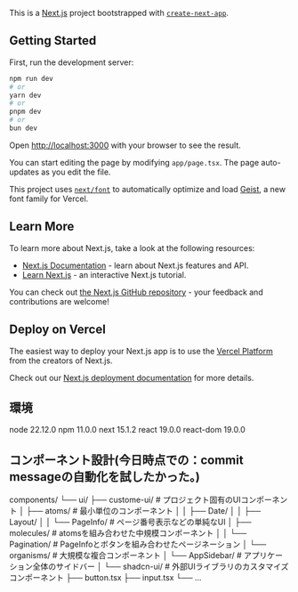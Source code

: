 This is a [Next.js](https://nextjs.org) project bootstrapped with [`create-next-app`](https://nextjs.org/docs/app/api-reference/cli/create-next-app).

## Getting Started

First, run the development server:

```bash
npm run dev
# or
yarn dev
# or
pnpm dev
# or
bun dev
```

Open [http://localhost:3000](http://localhost:3000) with your browser to see the result.

You can start editing the page by modifying `app/page.tsx`. The page auto-updates as you edit the file.

This project uses [`next/font`](https://nextjs.org/docs/app/building-your-application/optimizing/fonts) to automatically optimize and load [Geist](https://vercel.com/font), a new font family for Vercel.

## Learn More

To learn more about Next.js, take a look at the following resources:

- [Next.js Documentation](https://nextjs.org/docs) - learn about Next.js features and API.
- [Learn Next.js](https://nextjs.org/learn) - an interactive Next.js tutorial.

You can check out [the Next.js GitHub repository](https://github.com/vercel/next.js) - your feedback and contributions are welcome!

## Deploy on Vercel

The easiest way to deploy your Next.js app is to use the [Vercel Platform](https://vercel.com/new?utm_medium=default-template&filter=next.js&utm_source=create-next-app&utm_campaign=create-next-app-readme) from the creators of Next.js.

Check out our [Next.js deployment documentation](https://nextjs.org/docs/app/building-your-application/deploying) for more details.


## 環境
node 22.12.0
npm 11.0.0
next 15.1.2
react 19.0.0
react-dom 19.0.0


## コンポーネント設計(今日時点での：commit messageの自動化を試したかった。)
components/
└── ui/
    ├── custome-ui/     # プロジェクト固有のUIコンポーネント
    │   ├── atoms/      # 最小単位のコンポーネント
    │   │   ├── Date/
    │   │   ├── Layout/
    │   │   └── PageInfo/   # ページ番号表示などの単純なUI
    │   ├── molecules/  # atomsを組み合わせた中規模コンポーネント
    │   │   └── Pagination/  # PageInfoとボタンを組み合わせたページネーション
    │   └── organisms/  # 大規模な複合コンポーネント
    │       └── AppSidebar/  # アプリケーション全体のサイドバー
    │
    └── shadcn-ui/     # 外部UIライブラリのカスタマイズコンポーネント
        ├── button.tsx
        ├── input.tsx
        └── ...